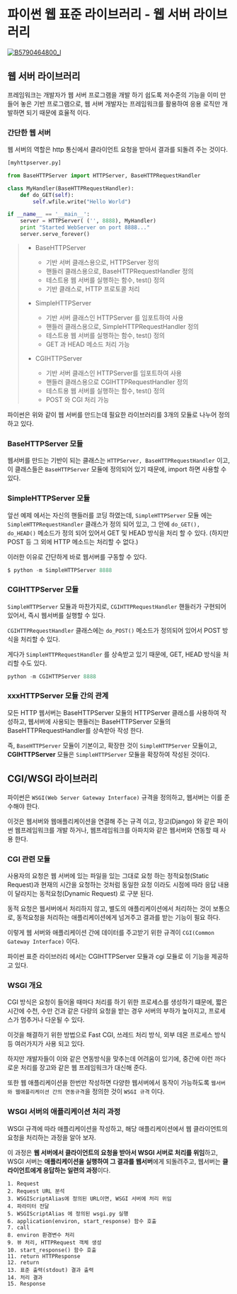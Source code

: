 # 파이썬 웹 표준 라이브러리 - 웹 서버 라이브러리

[![B5790464800_l](https://lh3.googleusercontent.com/-nlHQHqoACvE/Wx5TK_hL5xI/AAAAAAAAUG8/f3QlopRFT-MhqN3PS74AhCo4rwe2t8E5ACHMYCw/I/B5790464800_l.jpg)](http://www.yes24.com/24/Goods/17295239?Acode=101)

## 웹 서버 라이브러리

프레임워크는 개발자가 웹 서버 프로그램을 개발 하기 쉽도록 저수준의 기능을 이미 만들어 놓은 기반 프로그램으로, 웹 서버 개발자는 프레임워크를 활용하여 응용 로직만 개발하면 되기 때문에 효율적 이다.

### 간단한 웹 서버

웹 서버의 역할은 http 통신에서 클라이언트 요청을 받아서 결과를 되돌려 주는 것이다.

```python
[myhttpserver.py]

from BaseHTTPServer import HTTPServer, BaseHTTPRequestHandler

class MyHandler(BaseHTTPRequestHandler):
	def do_GET(self):
		self.wfile.write("Hello World")

if __name__ == '__main__':
	server = HTTPServer( ('', 8888), MyHandler)
	print "Started WebServer on port 8888..."
	server.serve_forever()

```

> - BaseHTTPServer
>   - 기반 서버 클래스용으로, HTTPServer 정의
>   - 핸들러 클래스용으로, BaseHTTPRequestHandler 정의
>   - 테스트용 웹 서버를 실행하는 함수, test() 정의
>   - 기반 클래스로, HTTP 프로토콜 처리
> 
> - SimpleHTTPServer
>   - 기반 서버 클래스인 HTTPServer 를 임포트하여 사용
>   - 핸들러 클래스용으로, SimpleHTTPRequestHandler 정의
>   - 테스트용 웹 서버를 실행하는 함수, test() 정의
>   - GET 과 HEAD 메소드 처리 가능
> 
> - CGIHTTPServer
>   - 기반 서버 클래스인 HTTPServer를 임포트하여 사용
>   - 핸들러 클래스용으로 CGIHTTPRequestHandler 정의
>   - 테스트용 웹 서버를 실행하는 함수, test() 정의
>   - POST 와 CGI 처리 가능

파이썬은 위와 같이 웹 서버를 만드는데 필요한 라이브러리를 3개의 모듈로 나누어 정의하고 있다.

### BaseHTTPServer 모듈

웹서버를 만드는 기반이 되는 클래스는 `HTTPServer, BaseHTTPRequestHandler` 이고, 이 클래스들은 `BaseHTTPServer` 모듈에 정의되어 있기 때문에, import 하면 사용할 수 있다.

### SimpleHTTPServer 모듈

앞선 예제 에서는 자신의 핸들러를 코딩 하였는데, `SimpleHTTPServer` 모듈 에는 `SimpleHTTPRequestHandler` 클래스가 정의 되어 있고, 그 안에 `do_GET(), do_HEAD()` 메소드가 정의 되어 있어서 GET 및 HEAD 방식을 처리 할 수 있다.
(하지만 POST 등 그 외에 HTTP 메소드는 처리할 수 없다.)

이러한 이유로 간단하게 바로 웹서버를 구동할 수 있다.

```python
$ python -m SimpleHTTPServer 8888
```

### CGIHTTPServer 모듈

`SimpleHTTPServer` 모듈과 마찬가지로, `CGIHTTPRequestHandler` 핸들러가 구현되어 있어서, 즉시 웹서버를 실행할 수 있다.

`CGIHTTPRequestHandler` 클래스에는 `do_POST()` 메소드가 정의되어 있어서 POST 방식을 처리할 수 있다.

게다가 `SimpleHTTPRequestHandler` 를 상속받고 있기 때문에, GET, HEAD 방식을 처리할 수도 있다.

```python
python -m CGIHTTPServer 8888
```

### xxxHTTPServer 모듈 간의 관계

모든 HTTP 웹서버는 BaseHTTPServer 모듈의 HTTPServer 클래스를 사용하여 작성하고, 웹서버에 사용되는 핸들러는 BaseHTTPServer 모듈의 BaseHTTPRequestHandler를 상속받아 작성 한다.

즉, `BaseHTTPServer` 모듈이 기본이고, 확장한 것이 `SimpleHTTPServer` 모듈이고, **CGIHTTPServer** 모듈은 `SimpleHTTPServer` 모듈을 확장하여 작성된 것이다.

## CGI/WSGI 라이브러리

파이썬은 `WSGI(Web Server Gateway Interface)` 규격을 정의하고, 웹서버는 이를 준수해야 한다.

이것은 웹서버와 웹애플리케이션을 연결해 주는 규격 이고, 장고(Django) 와 같은 파이썬 웹프레임워크를 개발 하거나, 웹프레임워크를 아파치와 같은 웹서버와 연동할 때 사용 한다.

### CGI 관련 모듈

사용자의 요청은 웹 서버에 있는 파일을 있는 그대로 요청 하는 정적요청(Static Request)과 현재의 시간을 요청하는 것처럼 동일한 요청 이라도 시점에 따라 응답 내용이 달라지는 동적요청(Dynamic Request) 로 구분 된다.

동적 요청은 웹서버에서 처리하지 않고, 별도의 애플리케이션에서 처리하는 것이 보통으로, 동적요청을 처리하는 애플리케이션에게 넘겨주고 결과를 받는 기능이 필요 하다.

이렇게 웹 서버와 애플리케이션 간에 데이터를 주고받기 위한 규격이 `CGI(Common Gateway Interface)` 이다.

파이썬 표준 라이브러리 에서는 CGIHTTPServer 모듈과 cgi 모듈로 이 기능을 제공하고 있다.

### WSGI 개요

CGI 방식은 요청이 들어올 때마다 처리를 하기 위한 프로세스를 생성하기 떄문에, 짧은 시간에 수천, 수만 건과 같은 다량의 요청을 받는 경우 서버의 부하가 높아지고, 프로세스가 멈추거나 다운될 수 있다.

이것을 해결하기 위한 방법으로 Fast CGI, 쓰레드 처리 방식, 외부 데몬 프로세스 방식 등 여러가지가 사용 되고 있다.

하지만 개발자들이 이와 같은 연동방식을 맞추는데 어려움이 있기에, 중간에 이런 까다로운 처리를 장고와 같은 웹 프레임워크가 대신해 준다.

또한 웹 애플리케이션을 한번만 작성하면 다양한 웹서버에서 동작이 가능하도록 `웹서버와 웹애플리케이션 간의 연동규격`을 정의한 것이 `WSGI 규격` 이다.

### WSGI 서버의 애플리케이션 처리 과정

WSGI 규격에 따라 애플리케이션을 작성하고, 해당 애플리케이션에서 웹 클라이언트의 요청을 처리하는 과정을 알아 보자.
 
이 과정은 **웹 서버에서 클라이언트의 요청을 받아서 WSGI 서버로 처리를 위임**하고, WSGI 서버는 **애플리케이션을 실행하여 그 결과를 웹서버**에게 되돌려주고, 웹서버는 **클라이언트에게 응답하는 일련의 과정**이다.

    1. Request
    2. Request URL 분석
    3. WSGIScriptAlias에 정의된 URL이면, WSGI 서버에 처리 위임
    4. 파라미터 전달
    5. WSGIScriptAlias 에 정의된 wsgi.py 실행
    6. application(environ, start_response) 함수 호출
    7. call
    8. environ 환경변수 처리
    9. 뷰 처리, HTTPRequest 객체 생성
    10. start_response() 함수 호출
    11. return HTTPResponse
    12. return
    13. 표준 출력(stdout) 결과 출력
    14. 처리 결과
    15. Response

